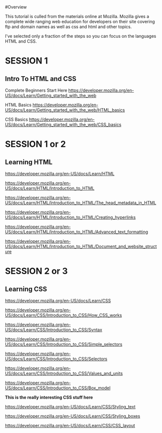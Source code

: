 
#Overview

This tutorial is culled from the materials online at Mozilla. Mozilla gives a complete wide ranging web education for developers on their site covering ftp and domain names as well as css and html and other topics.

I've selected only a fraction of the steps so you can focus on the languages HTML and CSS.

# SESSION 1

## Intro To HTML and CSS

Complete Beginners Start Here
https://developer.mozilla.org/en-US/docs/Learn/Getting_started_with_the_web

HTML Basics
https://developer.mozilla.org/en-US/docs/Learn/Getting_started_with_the_web/HTML_basics

CSS Basics
https://developer.mozilla.org/en-US/docs/Learn/Getting_started_with_the_web/CSS_basics


# SESSION 1 or 2

## Learning HTML

https://developer.mozilla.org/en-US/docs/Learn/HTML

https://developer.mozilla.org/en-US/docs/Learn/HTML/Introduction_to_HTML

https://developer.mozilla.org/en-US/docs/Learn/HTML/Introduction_to_HTML/The_head_metadata_in_HTML

https://developer.mozilla.org/en-US/docs/Learn/HTML/Introduction_to_HTML/Creating_hyperlinks

https://developer.mozilla.org/en-US/docs/Learn/HTML/Introduction_to_HTML/Advanced_text_formatting

https://developer.mozilla.org/en-US/docs/Learn/HTML/Introduction_to_HTML/Document_and_website_structure


# SESSION 2 or 3

## Learning CSS

https://developer.mozilla.org/en-US/docs/Learn/CSS

https://developer.mozilla.org/en-US/docs/Learn/CSS/Introduction_to_CSS/How_CSS_works

https://developer.mozilla.org/en-US/docs/Learn/CSS/Introduction_to_CSS/Syntax

https://developer.mozilla.org/en-US/docs/Learn/CSS/Introduction_to_CSS/Simple_selectors

https://developer.mozilla.org/en-US/docs/Learn/CSS/Introduction_to_CSS/Selectors

https://developer.mozilla.org/en-US/docs/Learn/CSS/Introduction_to_CSS/Values_and_units

https://developer.mozilla.org/en-US/docs/Learn/CSS/Introduction_to_CSS/Box_model


__This is the really interesting CSS stuff here__

https://developer.mozilla.org/en-US/docs/Learn/CSS/Styling_text

https://developer.mozilla.org/en-US/docs/Learn/CSS/Styling_boxes

https://developer.mozilla.org/en-US/docs/Learn/CSS/CSS_layout
